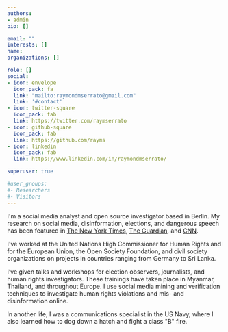 ```yaml
---
authors:
- admin
bio: []

email: ""
interests: []
name:
organizations: []

role: []
social:
- icon: envelope
  icon_pack: fa
  link: "mailto:raymondmserrato@gmail.com"
  link: '#contact'
- icon: twitter-square
  icon_pack: fab
  link: https://twitter.com/raymserrato
- icon: github-square
  icon_pack: fab
  link: https://github.com/rayms
- icon: linkedin
  icon_pack: fab
  link: https://www.linkedin.com/in/raymondmserrato/

superuser: true

#user_groups:
#- Researchers
#- Visitors
---
```

I'm a social media analyst and open source investigator based in Berlin. My research on social media, disinformation, elections, and dangerous speech has been featured in [The New York Times](https://www.nytimes.com/2018/09/07/.../youtube-far-right-extremism.html), [The Guardian](https://www.theguardian.com/world/2018/apr/03/revealed-facebook-hate-speech-exploded-in-myanmar-during-rohingya-crisis), and [CNN](https://edition.cnn.com/2018/04/06/asia/myanmar-facebook-social-media-genocide-intl/index.html). 

I've worked at the United Nations High Commissioner for Human Rights and for the European Union, the Open Society Foundation, and civil society organizations on projects in countries ranging from Germany to Sri Lanka. 

I’ve given talks and workshops for election observers, journalists, and human rights investigators. These trainings have taken place in Myanmar, Thailand, and throughout Europe. I use social media mining and verification techniques to investigate human rights violations and mis- and disinformation online. 

In another life, I was a communications specialist in the US Navy, where I also learned how to dog down a hatch and fight a class "B" fire. 